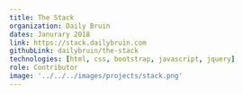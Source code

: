 ```yaml
---
title: The Stack
organization: Daily Bruin
dates: Janurary 2018
link: https://stack.dailybruin.com
githubLink: dailybruin/the-stack
technologies: [html, css, bootstrap, javascript, jquery]
role: Contributor
image: '../../../images/projects/stack.png'
---
```


